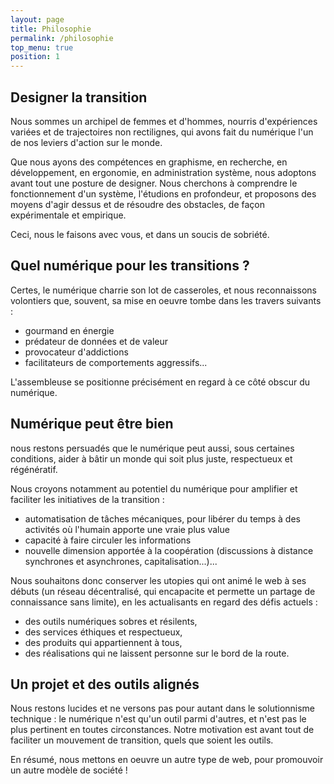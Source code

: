 ```yaml
---
layout: page
title: Philosophie
permalink: /philosophie
top_menu: true
position: 1
---
```


## Designer la transition

Nous sommes un archipel de femmes et d'hommes, nourris d'expériences variées et de trajectoires non rectilignes, qui avons fait du numérique l'un de nos leviers d'action sur le monde.

Que nous ayons des compétences en graphisme, en recherche, en développement, en ergonomie, en administration système, nous adoptons avant tout une posture de designer. Nous cherchons à comprendre le fonctionnement d'un système, l'étudions en profondeur, et proposons des moyens d'agir dessus et de résoudre des obstacles, de façon expérimentale et empirique.

Ceci, nous le faisons avec vous, et dans un soucis de sobriété.

## Quel numérique pour les transitions ?

Certes, le numérique charrie son lot de casseroles, et nous reconnaissons volontiers que, souvent, sa mise en oeuvre tombe dans les travers suivants :

- gourmand en énergie
- prédateur de données et de valeur
- provocateur d'addictions
- facilitateurs de comportements aggressifs...

L'assembleuse se positionne précisément en regard à ce côté obscur du numérique.

## Numérique peut être bien

nous restons persuadés que le numérique peut aussi, sous certaines conditions, aider à bâtir un monde qui soit plus juste, respectueux et régénératif.

Nous croyons notamment au potentiel du numérique pour amplifier et faciliter les initiatives de la transition :
- automatisation de tâches mécaniques, pour libérer du temps à des activités où l'humain apporte une vraie plus value
- capacité à faire circuler les informations
- nouvelle dimension apportée à la coopération (discussions à distance synchrones et asynchrones, capitalisation...)...

Nous souhaitons donc conserver les utopies qui ont animé le web à ses débuts (un réseau décentralisé, qui encapacite et permette un partage de connaissance sans limite), en les actualisants en regard des défis actuels :
- des outils numériques sobres et résilents,
- des services éthiques et respectueux,
- des produits qui appartiennent à tous,
- des réalisations qui ne laissent personne sur le bord de la route.

## Un projet et des outils alignés

Nous restons lucides et ne versons pas pour autant dans le solutionnisme technique : le numérique n'est qu'un outil parmi d'autres, et n'est pas le plus pertinent en toutes circonstances. Notre motivation est avant tout de faciliter un mouvement de transition, quels que soient les outils.

En résumé, nous mettons en oeuvre un autre type de web, pour promouvoir un autre modèle de société !